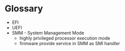# Glossary

- EFI
- UEFI
- SMM - System Management Mode
  - highly privileged processor execution mode
  - firmware provide service in SMM as SMI handler

